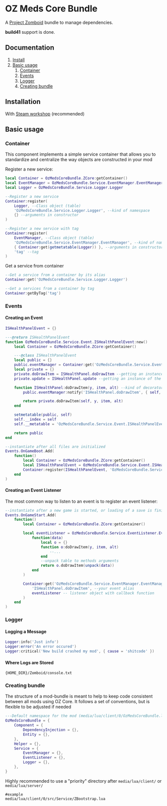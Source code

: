 OZ Meds Core Bundle
===========

A [Project Zomboid](https://steamcommunity.com/sharedfiles/filedetails/?id=2289232090) bundle to manage dependencies.

**build41** support is done.

## Documentation

1. [Install](#installation)
1. [Basic usage](#basic-usage)
    1. [Container](#container)
    1. [Events](#events)
    1. [Logger](#logger)
    1. [Creating bundle](#creating-bundle)

## Installation

With [Steam workshop](https://steamcommunity.com/sharedfiles/filedetails/?id=2289232090) (recommended)

## Basic usage

### Container
This component implements a simple service container that allows you to standardize and centralize the way objects are constructed in your mod

Register a new service:
```lua
local Container = OzMedsCoreBundle.ZCore:getContainer()
local EventManager = OzMedsCoreBundle.Service.EventManager.EventManager
local Logger = OzMedsCoreBundle.Service.Logger.Logger

--Register a new service
Container:register(
    Logger, --Class object (table)
    'OzMedsCoreBundle.Service.Logger.Logger', --kind of namespace
    {} --arguments in constructor
)

--Register a new service with tag
Container:register(
    EventManager, --Class object (table)
    'OzMedsCoreBundle.Service.EventManager.EventManager', --kind of namespace
    { Container:get(getmetatable(Logger)) }, --arguments in constructor
    'tag' --tag
)
```

Get a service from container
```lua
--Get a service from a container by its alias
Container:get('OzMedsCoreBundle.Service.Logger.Logger')

--Get a services from a container by tag
Container:getByTag('tag')
```

### Events

#### Creating an Event
```lua
ISHealthPanelEvent = {}

---@return ISHealthPanelEvent
function OzMedsCoreBundle.Service.Event.ISHealthPanelEvent:new()
    local Container = OzMedsCoreBundle.ZCore:getContainer()

    ---@class ISHealthPanelEvent
    local public = {}
    public.eventManager = Container:get('OzMedsCoreBundle.Service.EventManager.EventManager') --make event manager public
    local private = {}
    private.doDrawItem = ISHealthPanel.doDrawItem --getting an instance of the method we will listen to
    private.update = ISHealthPanel.update --getting an instance of the method we will listen to

    function ISHealthPanel:doDrawItem(y, item, alt) --kind of decorator
        public.eventManager:notify('ISHealthPanel.doDrawItem', { self, y, item, alt }) --notify all listeners subscribed to ISHealthPanel.doDrawItem

        return private.doDrawItem(self, y, item, alt)
    end

    setmetatable(public, self)
    self.__index = self
    self.__metatable = 'OzMedsCoreBundle.Service.Event.ISHealthPanelEvent'

    return public
end

--instantiate after all files are initialized
Events.OnGameBoot.Add(
    function()
        local Container = OzMedsCoreBundle.ZCore:getContainer()
        local ISHealthPanelEvent = OzMedsCoreBundle.Service.Event.ISHealthPanelEvent
        Container:register(ISHealthPanelEvent, 'OzMedsCoreBundle.Service.Event.ISHealthPanelEvent', {})
    end
)
```

#### Creating an Event Listener

The most common way to listen to an event is to register an event listener:
```lua
--instantiate after a new game is started, or loading of a save is finished
Events.OnGameStart.Add(
    function()
        local Container = OzMedsCoreBundle.ZCore:getContainer()

        local eventListener = OzMedsCoreBundle.Service.EventListener.EventListener:new(
            function(data)
                local o = {}
                function o:doDrawItem(y, item, alt)
                    --...
                end
                --unpack table to methods arguments
                return o.doDrawItem(unpack(data))
            end
        )

        Container:get('OzMedsCoreBundle.Service.EventManager.EventManager'):subscribe(
            'ISHealthPanel.doDrawItem', --your event alias
            eventListener -- listener object with callback function
        )
    end
)
```

### Logger

#### Logging a Message
```lua
Logger:info('Just info')
Logger:error('An error occured')
Logger:critical('New build crashed my mod', { cause = 'shitcode' })
```

#### Where Logs are Stored

`{HOME_DIR}/Zomboid/console.txt`

### Creating bundle

The structure of a mod-bundle is meant to help to keep code consistent between all mods using OZ Core. It follows a set of conventions, but is flexible to be adjusted if needed

```lua
---Default namespace for the mod (media/lua/client/0/OzMedsCoreBundle.lua)
OzMedsCoreBundle = {
    Component = {
        DependencyInjection = {},
        Entity = {},
    },
    Helper = {},
    Service = {
        EventManager = {},
        EventListener = {},
        Logger = {},
    },
}
```

Highly recommended to use a "priority" directory after `media/lua/client/` or `media/lua/server/`
```text
#example
media/lua/client/0/src/Service/ZBootstrap.lua
```
